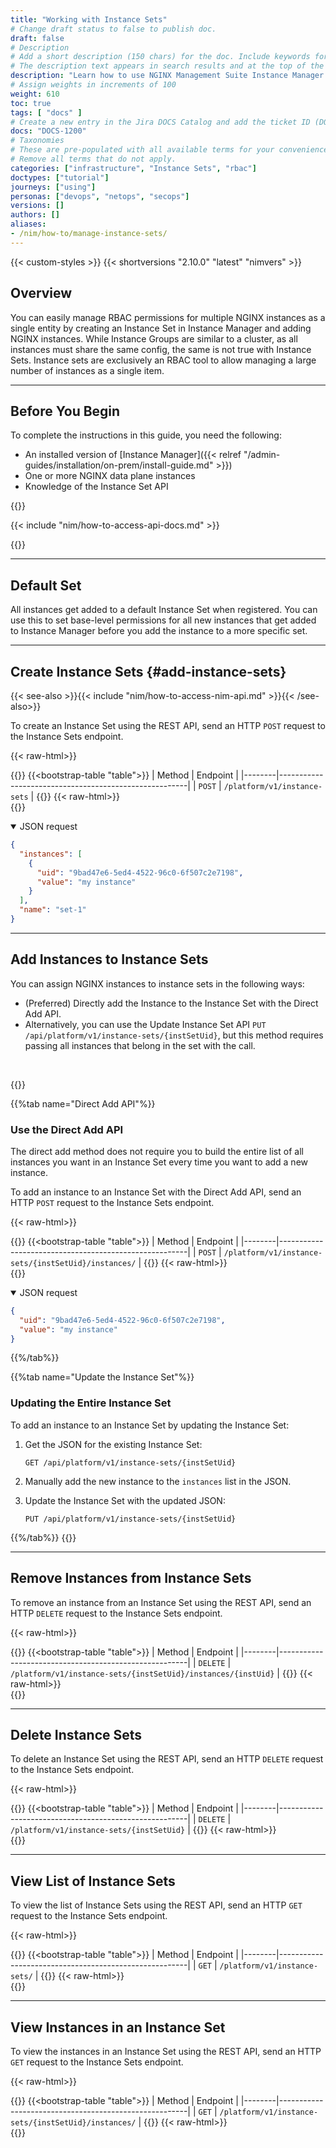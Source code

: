 ```yaml
---
title: "Working with Instance Sets"
# Change draft status to false to publish doc.
draft: false
# Description
# Add a short description (150 chars) for the doc. Include keywords for SEO. 
# The description text appears in search results and at the top of the doc.
description: "Learn how to use NGINX Management Suite Instance Manager to create Instance Sets, which you can use to group multiple NGINX instances as permission object."
# Assign weights in increments of 100
weight: 610
toc: true
tags: [ "docs" ]
# Create a new entry in the Jira DOCS Catalog and add the ticket ID (DOCS-<number>) below
docs: "DOCS-1200"
# Taxonomies
# These are pre-populated with all available terms for your convenience.
# Remove all terms that do not apply.
categories: ["infrastructure", "Instance Sets", "rbac"]
doctypes: ["tutorial"]
journeys: ["using"]
personas: ["devops", "netops", "secops"]
versions: []
authors: []
aliases:
- /nim/how-to/manage-instance-sets/
---
```


{{< custom-styles >}}
{{< shortversions "2.10.0" "latest" "nimvers" >}}

## Overview

You can easily manage RBAC permissions for multiple NGINX instances as a single entity by creating an Instance Set in Instance Manager and adding NGINX instances. While Instance Groups are similar to a cluster, as all instances must share the same config, the same is not true with Instance Sets. Instance sets are exclusively an RBAC tool to allow managing a large number of instances as a single item.

---

## Before You Begin

To complete the instructions in this guide, you need the following:

- An installed version of [Instance Manager]({{< relref "/admin-guides/installation/on-prem/install-guide.md" >}})
- One or more NGINX data plane instances
- Knowledge of the Instance Set API

{{<see-also>}}

{{< include "nim/how-to-access-api-docs.md" >}}

{{</see-also>}}

---

## Default Set

All instances get added to a default Instance Set when registered. You can use this to set base-level permissions for all new instances that get added to Instance Manager before you add the instance to a more specific set.

---

## Create Instance Sets {#add-instance-sets}

{{< see-also >}}{{< include "nim/how-to-access-nim-api.md" >}}{{< /see-also>}}

To create an Instance Set using the REST API, send an HTTP `POST` request to the Instance Sets endpoint.

{{< raw-html>}}<div class="table-responsive">{{</raw-html>}}
{{<bootstrap-table "table">}}
| Method | Endpoint                                              |
|--------|-------------------------------------------------------|
| `POST` | `/platform/v1/instance-sets` |
{{</bootstrap-table>}}
{{< raw-html>}}</div>{{</raw-html>}}

<details open>
<summary>JSON request</summary>

```json
{
  "instances": [
    {
      "uid": "9bad47e6-5ed4-4522-96c0-6f507c2e7198",
      "value": "my instance"
    }
  ],
  "name": "set-1"
}
```

---

## Add Instances to Instance Sets

You can assign NGINX instances to instance sets in the following ways:

- (Preferred) Directly add the Instance to the Instance Set with the Direct Add API.
- Alternatively, you can use the Update Instance Set API `PUT /api/platform/v1/instance-sets/{instSetUid}`, but this method requires passing all instances that belong in the set with the call.

<br>

{{<tabs name="add-instance-to-set">}}

{{%tab name="Direct Add API"%}}

### Use the Direct Add API

The direct add method does not require you to build the entire list of all instances you want in an Instance Set every time you want to add a new instance.

To add an instance to an Instance Set with the Direct Add API, send an HTTP `POST` request to the Instance Sets endpoint.

{{< raw-html>}}<div class="table-responsive">{{</raw-html>}}
{{<bootstrap-table "table">}}
| Method | Endpoint                                              |
|--------|-------------------------------------------------------|
| `POST` | `/platform/v1/instance-sets/{instSetUid}/instances/` |
{{</bootstrap-table>}}
{{< raw-html>}}</div>{{</raw-html>}}

<details open>
<summary>JSON request</summary>

```json
{
  "uid": "9bad47e6-5ed4-4522-96c0-6f507c2e7198",
  "value": "my instance"
}
```

{{%/tab%}}

{{%tab name="Update the Instance Set"%}}

### Updating the Entire Instance Set

To add an instance to an Instance Set by updating the Instance Set:

1. Get the JSON for the existing Instance Set:

   `GET /api/platform/v1/instance-sets/{instSetUid}`

2. Manually add the new instance to the `instances` list in the JSON.
3. Update the Instance Set with the updated JSON: 

   `PUT /api/platform/v1/instance-sets/{instSetUid}`

{{%/tab%}}
{{</tabs>}}

---

## Remove Instances from Instance Sets

To remove an instance from an Instance Set using the REST API, send an HTTP `DELETE` request to the Instance Sets endpoint.

{{< raw-html>}}<div class="table-responsive">{{</raw-html>}}
{{<bootstrap-table "table">}}
| Method | Endpoint                                              |
|--------|-------------------------------------------------------|
| `DELETE` | `/platform/v1/instance-sets/{instSetUid}/instances/{instUid}` |
{{</bootstrap-table>}}
{{< raw-html>}}</div>{{</raw-html>}}

---

## Delete Instance Sets

To delete an Instance Set using the REST API, send an HTTP `DELETE` request to the Instance Sets endpoint.

{{< raw-html>}}<div class="table-responsive">{{</raw-html>}}
{{<bootstrap-table "table">}}
| Method | Endpoint                                              |
|--------|-------------------------------------------------------|
| `DELETE` | `/platform/v1/instance-sets/{instSetUid}` |
{{</bootstrap-table>}}
{{< raw-html>}}</div>{{</raw-html>}}

---

## View List of Instance Sets

To view the list of Instance Sets using the REST API, send an HTTP `GET` request to the Instance Sets endpoint.

{{< raw-html>}}<div class="table-responsive">{{</raw-html>}}
{{<bootstrap-table "table">}}
| Method | Endpoint                                              |
|--------|-------------------------------------------------------|
| `GET` | `/platform/v1/instance-sets/` |
{{</bootstrap-table>}}
{{< raw-html>}}</div>{{</raw-html>}}


---

## View Instances in an Instance Set

To view the instances in an Instance Set using the REST API, send an HTTP `GET` request to the Instance Sets endpoint.

{{< raw-html>}}<div class="table-responsive">{{</raw-html>}}
{{<bootstrap-table "table">}}
| Method | Endpoint                                              |
|--------|-------------------------------------------------------|
| `GET` | `/platform/v1/instance-sets/{instSetUid}/instances/` |
{{</bootstrap-table>}}
{{< raw-html>}}</div>{{</raw-html>}}